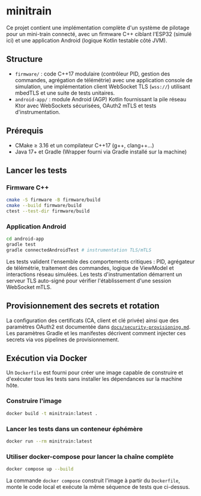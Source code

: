 # minitrain

Ce projet contient une implémentation complète d'un système de pilotage pour un mini-train connecté, avec un firmware C++ ciblant l'ESP32 (simulé ici) et une application Android (logique Kotlin testable côté JVM).

## Structure

- `firmware/` : code C++17 modulaire (contrôleur PID, gestion des commandes, agrégation de télémétrie) avec une application console de simulation, une implémentation client WebSocket TLS (`wss://`) utilisant mbedTLS et une suite de tests unitaires.
- `android-app/` : module Android (AGP) Kotlin fournissant la pile réseau Ktor avec WebSockets sécurisées, OAuth2 mTLS et tests d'instrumentation.

## Prérequis

- CMake ≥ 3.16 et un compilateur C++17 (g++, clang++…)
- Java 17+ et Gradle (Wrapper fourni via Gradle installé sur la machine)

## Lancer les tests

### Firmware C++

```bash
cmake -S firmware -B firmware/build
cmake --build firmware/build
ctest --test-dir firmware/build
```

### Application Android

```bash
cd android-app
gradle test
gradle connectedAndroidTest # instrumentation TLS/mTLS
```

Les tests valident l'ensemble des comportements critiques : PID, agrégateur de télémétrie, traitement des commandes, logique de ViewModel et interactions réseau simulées. Les tests d'instrumentation démarrent un serveur TLS auto-signé pour vérifier l'établissement d'une session WebSocket mTLS.

## Provisionnement des secrets et rotation

La configuration des certificats (CA, client et clé privée) ainsi que des paramètres OAuth2 est documentée dans [`docs/security-provisioning.md`](docs/security-provisioning.md). Les paramètres Gradle et les manifestes décrivent comment injecter ces secrets via vos pipelines de provisionnement.

## Exécution via Docker

Un `Dockerfile` est fourni pour créer une image capable de construire et d'exécuter tous les tests sans installer les dépendances sur la machine hôte.

### Construire l'image

```bash
docker build -t minitrain:latest .
```

### Lancer les tests dans un conteneur éphémère

```bash
docker run --rm minitrain:latest
```

### Utiliser docker-compose pour lancer la chaîne complète

```bash
docker compose up --build
```

La commande `docker compose` construit l'image à partir du `Dockerfile`, monte le code local et exécute la même séquence de tests que ci-dessus.
